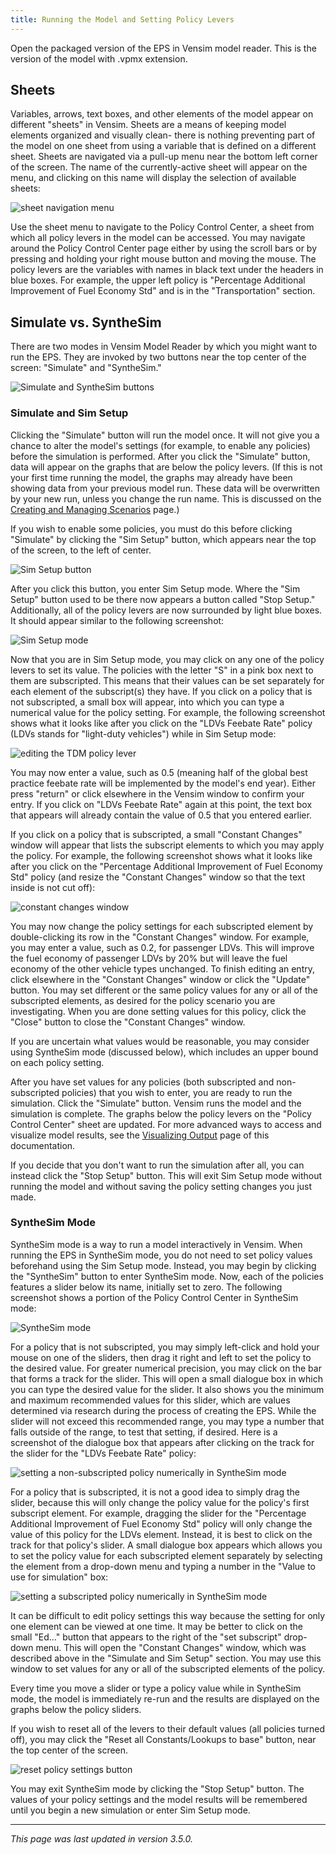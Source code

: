 ```yaml
---
title: Running the Model and Setting Policy Levers
---
```


Open the packaged version of the EPS in Vensim model reader.  This is the version of the model with .vpmx extension.

## Sheets

Variables, arrows, text boxes, and other elements of the model appear on different "sheets" in Vensim.  Sheets are a means of keeping model elements organized and visually clean- there is nothing preventing part of the model on one sheet from using a variable that is defined on a different sheet.  Sheets are navigated via a pull-up menu near the bottom left corner of the screen.  The name of the currently-active sheet will appear on the menu, and clicking on this name will display the selection of available sheets:

![sheet navigation menu](/img/running-the-model-SheetMenu.png)

Use the sheet menu to navigate to the Policy Control Center, a sheet from which all policy levers in the model can be accessed.  You may navigate around the Policy Control Center page either by using the scroll bars or by pressing and holding your right mouse button and moving the mouse.  The policy levers are the variables with names in black text under the headers in blue boxes.  For example, the upper left policy is "Percentage Additional Improvement of Fuel Economy Std" and is in the "Transportation" section.

## Simulate vs. SyntheSim

There are two modes in Vensim Model Reader by which you might want to run the EPS.  They are invoked by two buttons near the top center of the screen: "Simulate" and "SyntheSim."

![Simulate and SyntheSim buttons](/img/running-the-model-SimButtons.png)

### Simulate and Sim Setup

Clicking the "Simulate" button will run the model once.  It will not give you a chance to alter the model's settings (for example, to enable any policies) before the simulation is performed.  After you click the "Simulate" button, data will appear on the graphs that are below the policy levers.  (If this is not your first time running the model, the graphs may already have been showing data from your previous model run.  These data will be overwritten by your new run, unless you change the run name.  This is discussed on the [Creating and Managing Scenarios](creating-and-managing-scenarios) page.)

If you wish to enable some policies, you must do this before clicking "Simulate" by clicking the "Sim Setup" button, which appears near the top of the screen, to the left of center.

![Sim Setup button](/img/running-the-model-SimSetupButton.png)

After you click this button, you enter Sim Setup mode.  Where the "Sim Setup" button used to be there now appears a button called "Stop Setup."  Additionally, all of the policy levers are now surrounded by light blue boxes.  It should appear similar to the following screenshot:

![Sim Setup mode](/img/running-the-model-SimSetupMode.png)

Now that you are in Sim Setup mode, you may click on any one of the policy levers to set its value.  The policies with the letter "S" in a pink box next to them are subscripted.  This means that their values can be set separately for each element of the subscript(s) they have.  If you click on a policy that is not subscripted, a small box will appear, into which you can type a numerical value for the policy setting.  For example, the following screenshot shows what it looks like after you click on the "LDVs Feebate Rate" policy (LDVs stands for "light-duty vehicles") while in Sim Setup mode:

![editing the TDM policy lever](/img/running-the-model-EditingFeebate.png)

You may now enter a value, such as 0.5 (meaning half of the global best practice feebate rate will be implemented by the model's end year).  Either press "return" or click elsewhere in the Vensim window to confirm your entry.  If you click on "LDVs Feebate Rate" again at this point, the text box that appears will already contain the value of 0.5 that you entered earlier.

If you click on a policy that is subscripted, a small "Constant Changes" window will appear that lists the subscript elements to which you may apply the policy.  For example, the following screenshot shows what it looks like after you click on the "Percentage Additional Improvement of Fuel Economy Std" policy (and resize the "Constant Changes" window so that the text inside is not cut off):

![constant changes window](/img/running-the-model-ConstantChanges.png)

You may now change the policy settings for each subscripted element by double-clicking its row in the "Constant Changes" window.  For example, you may enter a value, such as 0.2, for passenger LDVs.  This will improve the fuel economy of passenger LDVs by 20% but will leave the fuel economy of the other vehicle types unchanged.  To finish editing an entry, click elsewhere in the "Constant Changes" window or click the "Update" button.  You may set different or the same policy values for any or all of the subscripted elements, as desired for the policy scenario you are investigating.  When you are done setting values for this policy, click the "Close" button to close the "Constant Changes" window.

If you are uncertain what values would be reasonable, you may consider using SyntheSim mode (discussed below), which includes an upper bound on each policy setting.

After you have set values for any policies (both subscripted and non-subscripted policies) that you wish to enter, you are ready to run the simulation.  Click the "Simulate" button.  Vensim runs the model and the simulation is complete.  The graphs below the policy levers on the "Policy Control Center" sheet are updated.  For more advanced ways to access and visualize model results, see the [Visualizing Output](visualizing-output) page of this documentation.

If you decide that you don't want to run the simulation after all, you can instead click the "Stop Setup" button.  This will exit Sim Setup mode without running the model and without saving the policy setting changes you just made.

### SyntheSim Mode

SyntheSim mode is a way to run a model interactively in Vensim.  When running the EPS in SyntheSim mode, you do not need to set policy values beforehand using the Sim Setup mode.  Instead, you may begin by clicking the "SyntheSim" button to enter SyntheSim mode.  Now, each of the policies features a slider below its name, initially set to zero.  The following screenshot shows a portion of the Policy Control Center in SyntheSim mode:

![SyntheSim mode](/img/running-the-model-SyntheSimMode.png)

For a policy that is not subscripted, you may simply left-click and hold your mouse on one of the sliders, then drag it right and left to set the policy to the desired value.  For greater numerical precision, you may click on the bar that forms a track for the slider.  This will open a small dialogue box in which you can type the desired value for the slider.  It also shows you the minimum and maximum recommended values for this slider, which are values determined via research during the process of creating the EPS.  While the slider will not exceed this recommended range, you may type a number that falls outside of the range, to test that setting, if desired.  Here is a screenshot of the dialogue box that appears after clicking on the track for the slider for the "LDVs Feebate Rate" policy:

![setting a non-subscripted policy numerically in SyntheSim mode](/img/running-the-model-SetPolNum.png)

For a policy that is subscripted, it is not a good idea to simply drag the slider, because this will only change the policy value for the policy's first subscript element.  For example, dragging the slider for the "Percentage Additional Improvement of Fuel Economy Std" policy will only change the value of this policy for the LDVs element.  Instead, it is best to click on the track for that policy's slider.  A small dialogue box appears which allows you to set the policy value for each subscripted element separately by selecting the element from a drop-down menu and typing a number in the "Value to use for simulation" box:

![setting a subscripted policy numerically in SyntheSim mode](/img/running-the-model-SetPolNumSubscripted.png)

It can be difficult to edit policy settings this way because the setting for only one element can be viewed at one time.  It may be better to click on the small "Ed..." button that appears to the right of the "set subscript" drop-down menu.  This will open the "Constant Changes" window, which was described above in the "Simulate and Sim Setup" section.  You may use this window to set values for any or all of the subscripted elements of the policy.

Every time you move a slider or type a policy value while in SyntheSim mode, the model is immediately re-run and the results are displayed on the graphs below the policy sliders.

If you wish to reset all of the levers to their default values (all policies turned off), you may click the "Reset all Constants/Lookups to base" button, near the top center of the screen.

![reset policy settings button](/img/running-the-model-ResetAll.png)

You may exit SyntheSim mode by clicking the "Stop Setup" button.  The values of your policy settings and the model results will be remembered until you begin a new simulation or enter Sim Setup mode.

---
*This page was last updated in version 3.5.0.*
